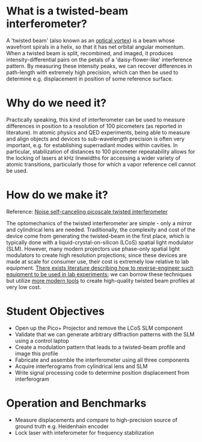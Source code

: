 # What is a twisted-beam interferometer?

A 'twisted beam' (also known as an [optical vortex](https://en.wikipedia.org/wiki/Optical_vortex)) is a beam whose wavefront spirals in a helix, so that it has net orbital angular momentum. When a twisted beam is split, recombined, and imaged, it produces intensity-differential pairs on the petals of a 'daisy-flower-like' interference pattern. By measuring these intensity peaks, we can recover differences in path-length with extremely high precision, which can then be used to determine e.g. displacement in position of some reference surface. 

# Why do we need it?

Practically speaking, this kind of interferometer can be used to measure differences in position to a resolution of 100 picometers (as reported in literature). In atomic physics and QED experiments, being able to measure and align objects and devices to sub-wavelength precision is often very important, e.g. for establishing superradiant modes within cavities. In particular, stabilization of distances to 100 picometer repeatability allows for the locking of lasers at kHz linewidths for accessing a wider variety of atomic transitions, particularly those for which a vapor reference cell cannot be used.

# How do we make it?

Reference: [Noise self-canceling picoscale twisted interferometer](https://opg.optica.org/ol/fulltext.cfm?uri=ol-47-22-5993&id=520220)

The optomechanics of the twisted interferometer are simple - only a mirror and cylindrical lens are needed. Traditionally, the complexity and cost of the device come from generating the twisted-beam in the first place, which is typically done with a liquid-crystal-on-silicon (LCoS) spatial light modulator (SLM). However, many modern projectors use phase-only spatial light modulators to create high resolution projections; since these devices are made at scale for consumer use, their cost is extremely low relative to lab equipment. [There exists literature describing how to reverse-engineer such equipment to be used in lab experiments](https://www.repairfaq.org/sam/projectorSLM.pdf); we can borrow these techniques but utilize [more modern tools](https://www.aaxatech.com/store/products/led_pico_plus_projector_store.html
) to create high-quality twisted beam profiles at very low cost.

# Student Objectives
- Open up the Pico+ Projector and remove the LCoS SLM component
- Validate that we can generate arbitrary diffraction patterns with the SLM using a control laptop
- Create a modulation pattern that leads to a twisted-beam profile and image this profile
- Fabricate and assemble the interferometer using all three components
- Acquire interferograms from cylindrical lens and SLM
- Write signal processing code to determine position displacement from interferogram

# Operation and Benchmarks
- Measure displacements and compare to high-precision source of ground truth e.g. Heidenhain encoder
- Lock laser with inteferometer for frequency stabilization

